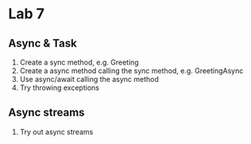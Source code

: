 # Lab 7

## Async & Task

1. Create a sync method, e.g. Greeting
2. Create a async method calling the sync method, e.g. GreetingAsync
3. Use async/await calling the async method
4. Try throwing exceptions


## Async streams

1. Try out async streams

